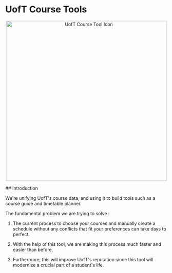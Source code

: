 # UofT Course Tools
<p align="center">
  <a href="https://uoftcoursetools.tech/" target="_blank">
    <img alt="UofT Course Tool Icon" width="500" src="https://github.com/UTM-Hacklab/UofTCourseTools/blob/master/assets/UofT%20ZCour%20(4)%20(1).png">
  </a>
</p>
## Introduction

We're unifying UofT's course data, and using it to build tools such as a course guide and timetable planner.

The fundamental problem we are trying to solve :
1. The current process to choose your courses and manually create a schedule without any conflicts that fit your preferences can take days to perfect.

2. With the help of this tool, we are making this process much faster and easier than before.

3. Furthermore, this will improve UofT's reputation since this tool will modernize a crucial part of a student's life.

